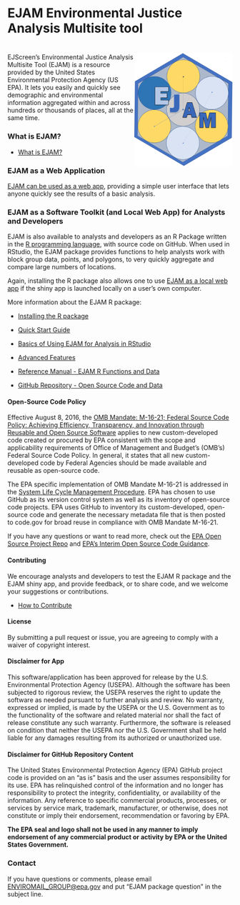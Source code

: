 EJAM Environmental Justice Analysis Multisite tool
================

# <img src="man/figures/logo659.png" align="right" width="220px"/>

<!-- README.md is generated from README.Rmd. Please edit Rmd not md  -->
<!-- badges: start -->
<!-- or we could comment out the badge 
&#10;[![Lifecycle: experimental](https://img.shields.io/badge/lifecycle-experimental-orange.svg)](https://lifecycle.r-lib.org/articles/stages.html#experimental)
 -->
<!-- badges: end -->

EJScreen’s Environmental Justice Analysis Multisite Tool (EJAM) is a
resource provided by the United States Environmental Protection Agency
(US EPA). It lets you easily and quickly see demographic and
environmental information aggregated within and across hundreds or
thousands of places, all at the same time.

### What is EJAM?

- [What is EJAM?](articles/0_whatis.html)

### EJAM as a Web Application

[EJAM can be used as a web app](articles/0_webapp.html), providing a
simple user interface that lets anyone quickly see the results of a
basic analysis.

### EJAM as a Software Toolkit (and Local Web App) for Analysts and Developers

EJAM is also available to analysts and developers as an R Package
written in the [R programming language](https://www.r-project.org/),
with source code on GitHub. When used in RStudio, the EJAM package
provides functions to help analysts work with block group data, points,
and polygons, to very quickly aggregate and compare large numbers of
locations.

Again, installing the R package also allows one to use [EJAM as a local
web app](articles/0_webapp.html) if the shiny app is launched locally on
a user’s own computer.

More information about the EJAM R package:

- [Installing the R
  package](https://usepa.github.io/EJAM/articles/1_installing.html)

- [Quick Start
  Guide](https://usepa.github.io/EJAM/articles/2_quickstart.html)

- [Basics of Using EJAM for Analysis in
  RStudio](https://usepa.github.io/EJAM/articles/3_analyzing.html)

- [Advanced
  Features](https://usepa.github.io/EJAM/articles/4_advanced.html)

- [Reference Manual - EJAM R Functions and
  Data](https://usepa.github.io/EJAM/articles/index.html)

- [GitHub Repository - Open Source Code and
  Data](https://usepa.github.io/EJAM/articles/1_installing.html)

#### Open-Source Code Policy

Effective August 8, 2016, the <a
href="https://obamawhitehouse.archives.gov/sites/default/files/omb/memoranda/2016/m_16_21.pdf"
class="uri" target="_blank" rel="noreferrer noopener">OMB Mandate:
M-16-21; Federal Source Code Policy: Achieving Efficiency, Transparency,
and Innovation through Reusable and Open Source Software</a> applies to
new custom-developed code created or procured by EPA consistent with the
scope and applicability requirements of Office of Management and
Budget’s (OMB’s) Federal Source Code Policy. In general, it states that
all new custom-developed code by Federal Agencies should be made
available and reusable as open-source code.

The EPA specific implementation of OMB Mandate M-16-21 is addressed in
the <a
href="https://www.epa.gov/irmpoli8/policy-procedures-and-guidance-system-life-cycle-management-slcm"
class="uri" target="_blank" rel="noreferrer noopener">System Life Cycle
Management Procedure</a>. EPA has chosen to use GitHub as its version
control system as well as its inventory of open-source code projects.
EPA uses GitHub to inventory its custom-developed, open-source code and
generate the necessary metadata file that is then posted to code.gov for
broad reuse in compliance with OMB Mandate M-16-21.

If you have any questions or want to read more, check out the
<a href="https://github.com/USEPA/open-source-projects" class="uri"
target="_blank" rel="noreferrer noopener">EPA Open Source Project
Repo</a> and <a
href="https://www.epa.gov/developers/open-source-software-and-epa-code-repository-requirements"
class="uri" target="_blank" rel="noreferrer noopener">EPA’s Interim Open
Source Code Guidance</a>.

#### Contributing

We encourage analysts and developers to test the EJAM R package and the
EJAM shiny app, and provide feedback, or to share code, and we welcome
your suggestions or contributions.

- [How to Contribute](https://usepa.github.io/EJAM/CONTRIBUTING.html)

#### License

By submitting a pull request or issue, you are agreeing to comply with a
waiver of copyright interest.

#### Disclaimer for App

This software/application has been approved for release by the U.S.
Environmental Protection Agency (USEPA). Although the software has been
subjected to rigorous review, the USEPA reserves the right to update the
software as needed pursuant to further analysis and review. No warranty,
expressed or implied, is made by the USEPA or the U.S. Government as to
the functionality of the software and related material nor shall the
fact of release constitute any such warranty. Furthermore, the software
is released on condition that neither the USEPA nor the U.S. Government
shall be held liable for any damages resulting from its authorized or
unauthorized use.

#### Disclaimer for GitHub Repository Content

The United States Environmental Protection Agency (EPA) GitHub project
code is provided on an “as is” basis and the user assumes responsibility
for its use. EPA has relinquished control of the information and no
longer has responsibility to protect the integrity, confidentiality, or
availability of the information. Any reference to specific commercial
products, processes, or services by service mark, trademark,
manufacturer, or otherwise, does not constitute or imply their
endorsement, recommendation or favoring by EPA.

**The EPA seal and logo shall not be used in any manner to imply
endorsement of any commercial product or activity by EPA or the United
States Government.**

### Contact

If you have questions or comments, please email
[ENVIROMAIL_GROUP@epa.gov](mailto:ENVIROMAIL_GROUP@epa.gov?subject=EJAM%20package%20question)
and put “EJAM package question” in the subject line.

